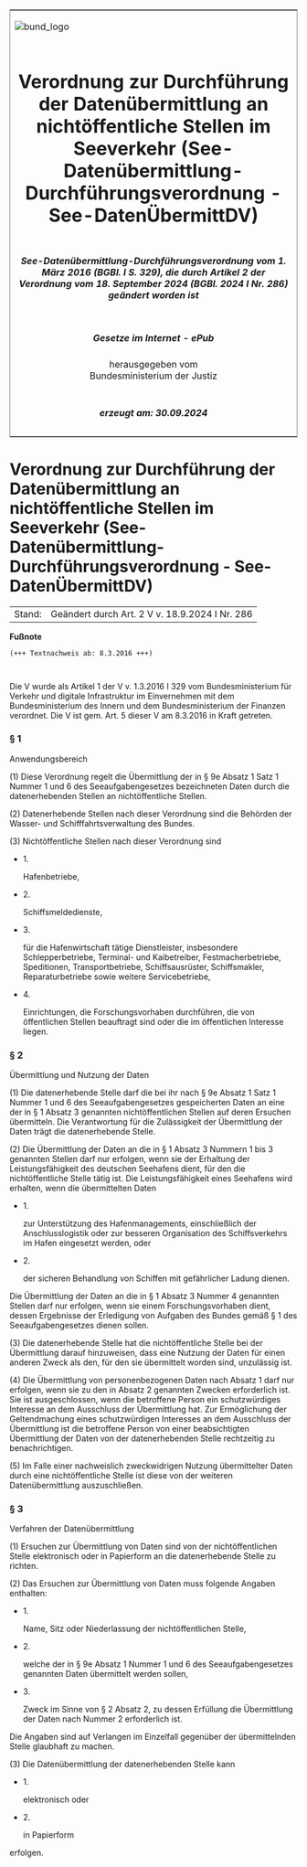 <span id="DECKBLATT.html"></span>

<table border="0" frame="border" width="100%">

<tr valign="top">

<td align="left">

![bund\_logo](BfJ_2021_Web_de_de.gif)

</td>

<td align="right">

 

</td>

</tr>

<tr align="center" valign="middle">

<td colspan="2">

# Verordnung zur Durchführung der Datenübermittlung an nichtöffentliche Stellen im Seeverkehr (See-Datenübermittlung-Durchführungsverordnung - See-DatenÜbermittDV)

</td>

</tr>

<tr align="center" valign="middle">

<td colspan="2">

##### See-Datenübermittlung-Durchführungsverordnung vom 1. März 2016 (BGBl. I S. 329), die durch Artikel 2 der Verordnung vom 18. September 2024 (BGBl. 2024 I Nr. 286) geändert worden ist

</td>

</tr>

<tr align="center" valign="middle">

<td colspan="2">

  
  

##### Gesetze im Internet - ePub  
  
herausgegeben vom  
Bundesministerium der Justiz

</td>

</tr>

<tr align="center" valign="bottom">

<td colspan="2">

  
  

##### erzeugt am: 30.09.2024

</td>

</tr>

</table>

<span id="BJNR032910016.html"></span>

# Verordnung zur Durchführung der Datenübermittlung an nichtöffentliche Stellen im Seeverkehr (See-Datenübermittlung-Durchführungsverordnung - See-DatenÜbermittDV)

<div>

<div class="jnhtml">

|        |                                                |
| ------ | ---------------------------------------------- |
| Stand: | Geändert durch Art. 2 V v. 18.9.2024 I Nr. 286 |

</div>

</div>

<div>

  
**Fußnote**

<div class="jnhtml">

<div>

<div class="jurAbsatz">

  

``` 
(+++ Textnachweis ab: 8.3.2016 +++)

 
```

Die V wurde als Artikel 1 der V v. 1.3.2016 I 329 vom Bundesministerium
für Verkehr und digitale Infrastruktur im Einvernehmen mit dem
Bundesministerium des Innern und dem Bundesministerium der Finanzen
verordnet. Die V ist gem. Art. 5 dieser V am 8.3.2016 in Kraft getreten.

</div>

</div>

</div>

</div>

<span id="BJNR032910016BJNE000101119.html"></span>

### § 1  
Anwendungsbereich

<div>

<div class="jnhtml">

<div>

<div class="jurAbsatz">

(1) Diese Verordnung regelt die Übermittlung der in § 9e Absatz 1 Satz 1
Nummer 1 und 6 des Seeaufgabengesetzes bezeichneten Daten durch die
datenerhebenden Stellen an nichtöffentliche Stellen.

</div>

<div class="jurAbsatz">

(2) Datenerhebende Stellen nach dieser Verordnung sind die Behörden der
Wasser- und Schifffahrtsverwaltung des Bundes.

</div>

<div class="jurAbsatz">

(3) Nichtöffentliche Stellen nach dieser Verordnung sind

  - 1\.
    
    <div style="">
    
    Hafenbetriebe,
    
    </div>

  - 2\.
    
    <div style="">
    
    Schiffsmeldedienste,
    
    </div>

  - 3\.
    
    <div style="">
    
    für die Hafenwirtschaft tätige Dienstleister, insbesondere
    Schlepperbetriebe, Terminal- und Kaibetreiber, Festmacherbetriebe,
    Speditionen, Transportbetriebe, Schiffsausrüster, Schiffsmakler,
    Reparaturbetriebe sowie weitere Servicebetriebe,
    
    </div>

  - 4\.
    
    <div style="">
    
    Einrichtungen, die Forschungsvorhaben durchführen, die von
    öffentlichen Stellen beauftragt sind oder die im öffentlichen
    Interesse liegen.
    
    </div>

</div>

</div>

</div>

</div>

<span id="BJNR032910016BJNE000201119.html"></span>

### § 2  
Übermittlung und Nutzung der Daten

<div>

<div class="jnhtml">

<div>

<div class="jurAbsatz">

(1) Die datenerhebende Stelle darf die bei ihr nach § 9e Absatz 1 Satz 1
Nummer 1 und 6 des Seeaufgabengesetzes gespeicherten Daten an eine der
in § 1 Absatz 3 genannten nichtöffentlichen Stellen auf deren Ersuchen
übermitteln. Die Verantwortung für die Zulässigkeit der Übermittlung
der Daten trägt die datenerhebende Stelle.

</div>

<div class="jurAbsatz">

(2) Die Übermittlung der Daten an die in § 1 Absatz 3 Nummern 1 bis 3
genannten Stellen darf nur erfolgen, wenn sie der Erhaltung der
Leistungsfähigkeit des deutschen Seehafens dient, für den die
nichtöffentliche Stelle tätig ist. Die Leistungsfähigkeit eines
Seehafens wird erhalten, wenn die übermittelten Daten

  - 1\.
    
    <div style="">
    
    zur Unterstützung des Hafenmanagements, einschließlich der
    Anschlusslogistik oder zur besseren Organisation des Schiffsverkehrs
    im Hafen eingesetzt werden, oder
    
    </div>

  - 2\.
    
    <div style="">
    
    der sicheren Behandlung von Schiffen mit gefährlicher Ladung dienen.
    
    </div>

Die Übermittlung der Daten an die in § 1 Absatz 3 Nummer 4 genannten
Stellen darf nur erfolgen, wenn sie einem Forschungsvorhaben dient,
dessen Ergebnisse der Erledigung von Aufgaben des Bundes gemäß § 1 des
Seeaufgabengesetzes dienen sollen.

</div>

<div class="jurAbsatz">

(3) Die datenerhebende Stelle hat die nichtöffentliche Stelle bei der
Übermittlung darauf hinzuweisen, dass eine Nutzung der Daten für einen
anderen Zweck als den, für den sie übermittelt worden sind, unzulässig
ist.

</div>

<div class="jurAbsatz">

(4) Die Übermittlung von personenbezogenen Daten nach Absatz 1 darf nur
erfolgen, wenn sie zu den in Absatz 2 genannten Zwecken erforderlich
ist. Sie ist ausgeschlossen, wenn die betroffene Person ein
schutzwürdiges Interesse an dem Ausschluss der Übermittlung hat. Zur
Ermöglichung der Geltendmachung eines schutzwürdigen Interesses an dem
Ausschluss der Übermittlung ist die betroffene Person von einer
beabsichtigten Übermittlung der Daten von der datenerhebenden Stelle
rechtzeitig zu benachrichtigen.

</div>

<div class="jurAbsatz">

(5) Im Falle einer nachweislich zweckwidrigen Nutzung übermittelter
Daten durch eine nichtöffentliche Stelle ist diese von der weiteren
Datenübermittlung auszuschließen.

</div>

</div>

</div>

</div>

<span id="BJNR032910016BJNE000300000.html"></span>

### § 3  
Verfahren der Datenübermittlung

<div>

<div class="jnhtml">

<div>

<div class="jurAbsatz">

(1) Ersuchen zur Übermittlung von Daten sind von der nichtöffentlichen
Stelle elektronisch oder in Papierform an die datenerhebende Stelle zu
richten.

</div>

<div class="jurAbsatz">

(2) Das Ersuchen zur Übermittlung von Daten muss folgende Angaben
enthalten:

  - 1\.
    
    <div>
    
    Name, Sitz oder Niederlassung der nichtöffentlichen Stelle,
    
    </div>

  - 2\.
    
    <div>
    
    welche der in § 9e Absatz 1 Nummer 1 und 6 des Seeaufgabengesetzes
    genannten Daten übermittelt werden sollen,
    
    </div>

  - 3\.
    
    <div>
    
    Zweck im Sinne von § 2 Absatz 2, zu dessen Erfüllung die
    Übermittlung der Daten nach Nummer 2 erforderlich ist.
    
    </div>

Die Angaben sind auf Verlangen im Einzelfall gegenüber der
übermittelnden Stelle glaubhaft zu machen.

</div>

<div class="jurAbsatz">

(3) Die Datenübermittlung der datenerhebenden Stelle kann

  - 1\.
    
    <div>
    
    elektronisch oder
    
    </div>

  - 2\.
    
    <div>
    
    in Papierform
    
    </div>

erfolgen.

</div>

</div>

</div>

</div>
